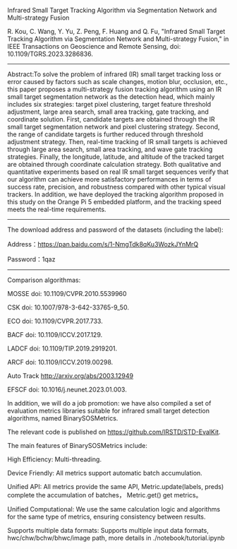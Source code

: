 Infrared Small Target Tracking Algorithm via Segmentation Network and Multi-strategy Fusion

R. Kou, C. Wang, Y. Yu, Z. Peng, F. Huang and Q. Fu, "Infrared Small Target Tracking Algorithm via Segmentation Network and Multi-strategy Fusion," in IEEE Transactions on Geoscience and Remote Sensing, doi: 10.1109/TGRS.2023.3286836.
_____________________________________________________________________________________________________________________________________________________________________
Abstract:To solve the problem of infrared (IR) small target tracking loss or error caused by factors such as scale changes, motion blur, occlusion, etc., this paper proposes a multi-strategy fusion tracking algorithm using an IR small target segmentation network as the detection head, which mainly includes six strategies: target pixel clustering, target feature threshold adjustment, large area search, small area tracking, gate tracking, and coordinate solution. First, candidate targets are obtained through the IR small target segmentation network and pixel clustering strategy. Second, the range of candidate targets is further reduced through threshold adjustment strategy. Then, real-time tracking of IR small targets is achieved through large area search, small area tracking, and wave gate tracking strategies. Finally, the longitude, latitude, and altitude of the tracked target are obtained through coordinate calculation strategy. Both qualitative and quantitative experiments based on real IR small target sequences verify that our algorithm can achieve more satisfactory performances in terms of success rate, precision, and robustness compared with other typical visual trackers. In addition, we have deployed the tracking algorithm proposed in this study on the Orange Pi 5 embedded platform, and the tracking speed meets the real-time requirements.
___________________________________________________________________________________________________________________________________________________________________
The download address and password of the datasets (including the label):


Address：https://pan.baidu.com/s/1-NmgTdk8qKu3WozkJYnMrQ 


Password：1qaz
_____________________________________________________________________________________________________________________________________________________________________
Comparison algorithmas:

MOSSE       doi: 10.1109/CVPR.2010.5539960

CSK         doi: 10.1007/978-3-642-33765-9_50.

ECO         doi: 10.1109/CVPR.2017.733.

BACF        doi: 10.1109/ICCV.2017.129.

LADCF       doi: 10.1109/TIP.2019.2919201.

ARCF        doi: 10.1109/ICCV.2019.00298.

Auto Track  http://arxiv.org/abs/2003.12949

EFSCF       doi: 10.1016/j.neunet.2023.01.003.

In addition, we will do a job promotion: we have also compiled a set of evaluation metrics libraries suitable for infrared small target detection algorithms, named BinarySOSMetrics.

The relevant code is published on https://github.com/IRSTD/STD-EvalKit.

The main features of BinarySOSMetrics include:

High Efficiency: Multi-threading.

Device Friendly: All metrics support automatic batch accumulation.

Unified API: All metrics provide the same API, Metric.update(labels, preds) complete the accumulation of batches， Metric.get() get metrics。

Unified Computational: We use the same calculation logic and algorithms for the same type of metrics, ensuring consistency between results.

Supports multiple data formats: Supports multiple input data formats, hwc/chw/bchw/bhwc/image path, more details in ./notebook/tutorial.ipynb
